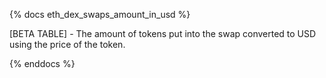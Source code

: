 {% docs eth_dex_swaps_amount_in_usd %}

[BETA TABLE] - The amount of tokens put into the swap converted to USD using the price of the token.

{% enddocs %}